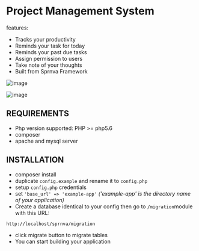 # Project Management System
features:
- Tracks your productivity
- Reminds your task for today
- Reminds your past due tasks
- Assign permission to users
- Take note of your thoughts
- Built from Sprnva Framework

![image](https://user-images.githubusercontent.com/37282871/158299946-817ba36c-6aad-4910-9cd2-1247a0d3093d.png)

![image](https://user-images.githubusercontent.com/37282871/158300147-1a563418-10b1-46cc-96ef-6f577f2cf0eb.png)

## REQUIREMENTS
- Php version supported: PHP >= php5.6
- composer
- apache and mysql server

## INSTALLATION
- composer install
- duplicate `config.example` and rename it to `config.php`
- setup `config.php` credentials
- set `'base_url' => 'example-app'` *('example-app' is the directory name of your application)*
- Create a database identical to your config then go to  `/migration`module with this URL:
```
http://localhost/sprnva/migration
```
- click migrate button to migrate tables
- You can start building your application
